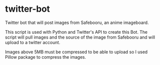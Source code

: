 # twitter-bot
Twitter bot that will post images from Safebooru, an anime imageboard.

This script is used with Python and Twitter's API to create this Bot.
The script will pull images and the source of the image from Safebooru and will upload to a twitter account.

Images above 5MB must be compressed to be able to upload so I used Pillow package to compress the images.